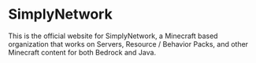 # SimplyNetwork
This is the official website for SimplyNetwork, a Minecraft based organization that works on Servers, Resource / Behavior Packs, and other Minecraft content for both Bedrock and Java.
